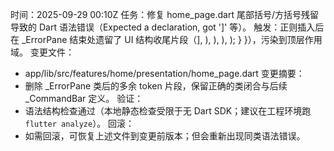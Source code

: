 时间：2025-09-29 00:10Z
任务：修复 home_page.dart 尾部括号/方括号残留导致的 Dart 语法错误（Expected a declaration, got ']' 等）。
触发：正则插入后在 _ErrorPane 结束处遗留了 UI 结构收尾片段（], ), ), ), ); } }），污染到顶层作用域。
变更文件：
- app/lib/src/features/home/presentation/home_page.dart
变更摘要：
- 删除 _ErrorPane 类后的多余 token 片段，保留正确的类闭合与后续 _CommandBar 定义。
验证：
- 语法结构检查通过（本地静态检查受限于无 Dart SDK；建议在工程环境跑 `flutter analyze`）。
回滚：
- 如需回滚，可恢复上述文件到变更前版本；但会重新出现同类语法错误。